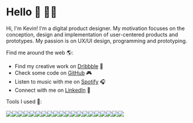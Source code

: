 # Hello 👋 👨‍💻

Hi, I'm Kevin! I'm a digital product designer. My motivation focuses on the conception, design and implementation of user-centered products and prototypes. My passion is on UX/UI design, programming and prototyping.

Find me around the web 🌎:
- Find my creative work on <a href="https://dribbble.com/kevinkeilhofer">Dribbble</a> 🏀
- Check some code on <a href="https://github.com/kevinkeilhofer">GitHub</a> 🎮
- Listen to music with me on <a href="https://open.spotify.com/user/keviinpriince?si=vAlsRqVsTLyDHD5dbAYa0A">Spotify</a> 🎧
- Connect with me on <a href="https://www.linkedin.com/in/kevin-jonathan-keilhofer/">LinkedIn</a> 💼

Tools I used 🧰:
<br><br><img src="https://img.icons8.com/color/24/000000/html-5--v1.png"/><img src="https://img.icons8.com/color/24/000000/javascript--v1.png"/><img src="https://upload.wikimedia.org/wikipedia/commons/thumb/d/d5/CSS3_logo_and_wordmark.svg/24px-CSS3_logo_and_wordmark.svg.png"/><img src="https://img.icons8.com/color/24/000000/nodejs.png"/><img src="https://img.icons8.com/color/24/000000/tensorflow.png"/><img src="https://img.icons8.com/ios-filled/24/000000/unity.png"/><img src="https://img.icons8.com/color/24/000000/arduino.png"/><img src="https://img.icons8.com/color/24/000000/firebase.png"/><img src="https://img.icons8.com/color/24/000000/visual-studio-code-2019.png"/><img src="https://img.icons8.com/color/24/000000/adobe-xd--v1.png"/><img src="https://img.icons8.com/color/24/000000/adobe-indesign--v1.png"/><img src="https://img.icons8.com/color/24/000000/adobe-illustrator--v1.png"/><img src="https://img.icons8.com/color/24/000000/adobe-after-effects--v1.png"/><img src="https://img.icons8.com/color/24/000000/adobe-photoshop--v1.png"/><img src="https://img.icons8.com/color/24/000000/adobe-lightroom--v1.png"/><img src="https://img.icons8.com/color/24/000000/adobe-acrobat--v1.png"/><img src="https://img.icons8.com/fluency/24/000000/figma.png"/><img src="https://img.icons8.com/color/24/000000/zoom.png"/><img src="https://img.icons8.com/material-outlined/24/000000/notion--v1.png"/><img src="https://img.icons8.com/color/24/000000/slack-new.png"/>
